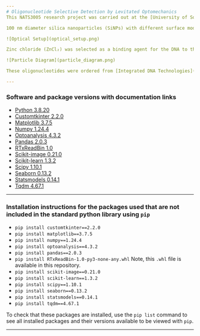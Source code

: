 ```yaml
---
# Oligonucleotide Selective Detection by Levitated Optomechanics
This NATS3005 research project was carried out at the [University of Southampton](https://www.southampton.ac.uk/) under the supervision of [Prof Hendrik Ulbricht](https://www.southampton.ac.uk/people/5x5wz8/professor-hendrik-ulbricht).

100 nm diameter silica nanoparticles (SiNPs) with different surface modifications were optically trapped using the setup in the diagram below. 

![Optical Setup](optical_setup.png)

Zinc chloride (ZnCl₂) was selected as a binding agent for the DNA to the surface of SiNPs. This process is described in a paper [here](https://www.sciencedirect.com/science/article/pii/S0026265X21011036?casa_token=qXb5c-y2FJEAAAAA:MZD2fGdQ71L7qJOeOZ268KRTaBZ1gdS5Pbs4r-UI-nAAyVTxetroGB1i0l2SAO8d-svBXGdn). The chosen oligonucleotides for this project are 25A (a 25-mer of deoxyadenosine monophosphate) and 25T (a 25-mer of deoxythymidine monophosphate). A schematic of the surface modifications can be seen below.

![Particle Diagram](particle_diagram.png)

These oligonucleotides were ordered from [Integrated DNA Technologies](https://eu.idtdna.com/page). Following release of these particles as an aerosol from a [nebuliser](https://www.omron-healthcare.co.uk/products/microair-u100) in the vacuum chamber, the pressure was reduced to around 3.5 to 3.6 mbar. The waveform of the particles was recorded on an oscilloscope. The code presented in this repository was then used to generate the power spectral density plots, as well as the dataset and final plots. For more information on the methodology, please refer to the paper itself.

---
```

### Software and package versions with documentation links
- [Python 3.8.20](https://www.python.org/downloads/release/python-3820/)
- [Customtkinter 2.2.0](https://pypi.org/project/customtkinter/)
- [Matplotlib 3.7.5](https://matplotlib.org/3.7.5/)
- [Numpy 1.24.4](https://numpy.org/doc/stable/release/1.24.4-notes.html)
- [Optoanalysis 4.3.2](https://pypi.org/project/optoanalysis/)
- [Pandas 2.0.3](https://pandas.pydata.org/pandas-docs/version/2.0.3/)
- [RTxReadBin 1.0](https://www.rohde-schwarz.com/us/applications/working-with-acquired-waveform-data-in-python-application-card_56279-1165008.html)
- [Scikit-image 0.21.0](https://scikit-image.org/docs/stable/release_notes/release_0.21.html)
- [Scikit-learn 1.3.2](https://scikit-learn.org/1.6/whats_new/v1.3.html)
- [Scipy 1.10.1](https://docs.scipy.org/doc/scipy-1.10.1/)
- [Seaborn 0.13.2](https://seaborn.pydata.org/installing.html)
- [Statsmodels 0.14.1](https://www.statsmodels.org/stable/index.html)
- [Tqdm 4.67.1](https://tqdm.github.io/)

---
### Installation instructions for the packages used that are not included in the standard python library using `pip`
- `pip install customtkinter==2.2.0`
- `pip install matplotlib==3.7.5`
- `pip install numpy==1.24.4`
- `pip install optoanalysis==4.3.2`
- `pip install pandas==2.0.3`
- `pip install RTxReadBin-1.0-py3-none-any.whl` Note, this `.whl` file is available in this repository.
- `pip install scikit-image==0.21.0`
- `pip install scikit-learn==1.3.2`
- `pip install scipy==1.10.1`
- `pip install seaborn==0.13.2`
- `pip install statsmodels==0.14.1`
- `pip install tqdm==4.67.1`

To check that these packages are installed, use the `pip list` command to see all installed packages and their versions available to be viewed with `pip`.

---

